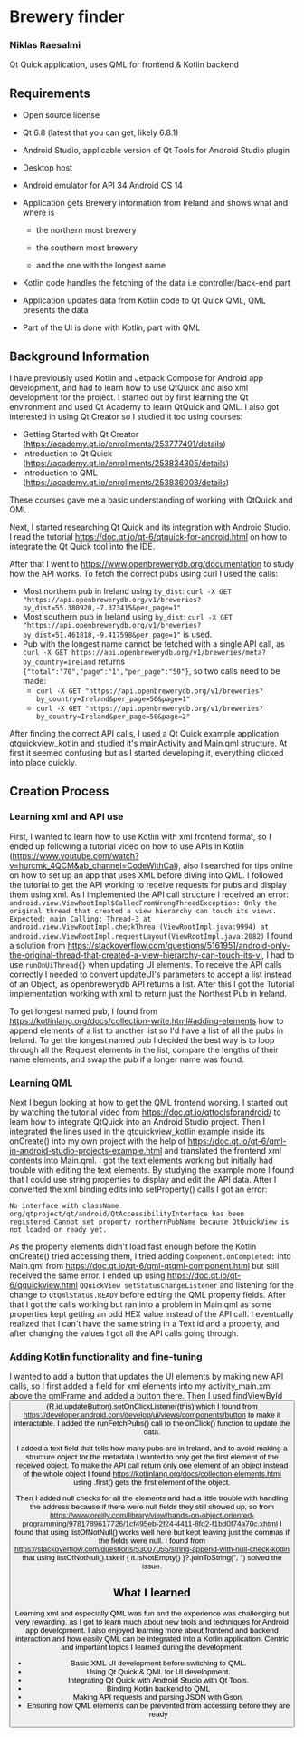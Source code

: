 # Brewery finder
### Niklas Raesalmi
Qt Quick application, uses QML for frontend & Kotlin backend

## Requirements
- Open source license

- Qt 6.8 (latest that you can get, likely 6.8.1)

- Android Studio, applicable version of Qt Tools for Android Studio plugin

- Desktop host

- Android emulator for API 34 Android OS 14

- Application gets Brewery information from Ireland and shows what and where is

    - the northern most brewery

    - the southern most brewery

    - and the one with the longest name

- Kotlin code handles the fetching of the data i.e controller/back-end part

- Application updates data from Kotlin code to Qt Quick QML, QML presents the data

- Part of the UI is done with Kotlin, part with QML

## Background Information

I have previously used Kotlin and Jetpack Compose for Android app development, and had to learn how to use QtQuick and also xml development for the project. 
I started out by first learning the Qt environment and used Qt Academy to learn QtQuick and QML. I also got interested in using Qt Creator so I studied it too using courses:
- Getting Started with Qt Creator (https://academy.qt.io/enrollments/253777491/details)
- Introduction to Qt Quick (https://academy.qt.io/enrollments/253834305/details)
- Introduction to QML (https://academy.qt.io/enrollments/253836003/details)

These courses gave me a basic understanding of working with QtQuick and QML.

Next, I started researching Qt Quick and its integration with Android Studio. I read the tutorial https://doc.qt.io/qt-6/qtquick-for-android.html on how to integrate the Qt Quick tool into the IDE.

After that I went to https://www.openbrewerydb.org/documentation to study how the API works. To fetch the correct pubs using curl I used the calls: 
- Most northern pub in Ireland using `by_dist`: `curl -X GET "https://api.openbrewerydb.org/v1/breweries?by_dist=55.380920,-7.373415&per_page=1"` 
- Most southern pub in Ireland using `by_dist`: `curl -X GET "https://api.openbrewerydb.org/v1/breweries?by_dist=51.461818,-9.417598&per_page=1"` is used.
- Pub with the longest name cannot be fetched with a single API call, as `curl -X GET https://api.openbrewerydb.org/v1/breweries/meta?by_country=ireland` returns `{"total":"70","page":"1","per_page":"50"}`, so two calls need to be made:
    - `curl -X GET "https://api.openbrewerydb.org/v1/breweries?by_country=Ireland&per_page=50&page=1"`
    - `curl -X GET "https://api.openbrewerydb.org/v1/breweries?by_country=Ireland&per_page=50&page=2"`

After finding the correct API calls, I used a Qt Quick example application qtquickview_kotlin and studied it's mainActivity and Main.qml structure. At first it seemed confusing but as I started developing it, everything clicked into place quickly.

## Creation Process

### Learning xml and API use

First, I wanted to learn how to use Kotlin with xml frontend format, so I ended up following a tutorial video on how to use APIs in Kotlin (https://www.youtube.com/watch?v=hurcmk_4QCM&ab_channel=CodeWithCal), also I searched for tips online on how to set up an app that uses XML before diving into QML. I followed the tutorial to get the API working to receive requests for pubs and display them using xml. As I implemented the API call structure I received an error:
`android.view.ViewRootImpl$CalledFromWrongThreadException: Only the original thread that created a view hierarchy can touch its views. Expected: main Calling: Thread-3 at android.view.ViewRootImpl.checkThrea (ViewRootImpl.java:9994) at android.view.ViewRootImpl.requestLayout(ViewRootImpl.java:2082)`
I found a solution from https://stackoverflow.com/questions/5161951/android-only-the-original-thread-that-created-a-view-hierarchy-can-touch-its-vi, I had to use `runOnUiThread{}` when updating UI elements. To receive the API calls correctly I needed to convert updateUI's parameters to accept a list instead of an Object, as openbrewerydb API returns a list. After this I got the Tutorial implementation working with xml to return just the Northest Pub in Ireland.

To get longest named pub, I found from https://kotlinlang.org/docs/collection-write.html#adding-elements how to append elements of a list to another list so I'd have a list of all the pubs in Ireland. To get the longest named pub I decided the best way is to loop through all the Request elements in the list, compare the lengths of their name elements, and swap the pub if a longer name was found. 

### Learning QML

Next I begun looking at how to get the QML frontend working. I started out by watching the tutorial video from https://doc.qt.io/qttoolsforandroid/ to learn how to integrate QtQuick into an Android Studio project. Then I integrated the lines used in the qtquickview_kotlin example inside its onCreate() into my own project with the help of https://doc.qt.io/qt-6/qml-in-android-studio-projects-example.html and translated the frontend xml contents into Main.qml. I got the text elements working but initially had trouble with editing the text elements. By studying the example more I found that I could use string properties to display and edit the API data. After I converted the xml binding edits into setProperty() calls I got an error:

`No interface with className org/qtproject/qt/android/QtAccessibilityInterface has been registered.Cannot set property northernPubName because QtQuickView is not loaded or ready yet.`

As the property elements didn't load fast enough before the Kotlin onCreate() tried accessing them, I tried adding `Component.onCompleted:` into Main.qml from https://doc.qt.io/qt-6/qml-qtqml-component.html but still received the same error. I ended up using https://doc.qt.io/qt-6/qquickview.html `QQuickView setStatusChangeListener` and listening for the change to `QtQmlStatus.READY` before editing the QML property fields. After that I got the calls working but ran into a problem in Main.qml as some properties kept getting an odd HEX value instead of the API call. I eventually realized that I can't have the same string in a Text id and a property, and after changing the values I got all the API calls going through. 

### Adding Kotlin functionality and fine-tuning
I wanted to add a button that updates the UI elements by making new API calls, so I first added a field for xml elements into my activity_main.xml above the qmlFrame and added a button there. Then I used findViewById<Button>(R.id.updateButton).setOnClickListener(this) which I found from https://developer.android.com/develop/ui/views/components/button to make it interactable. I added the runFetchPubs() call to the onClick() function to update the data.

I added a text field that tells how many pubs are in Ireland, and to avoid making a structure object for the metadata I wanted to only get the first element of the received object. To make the API call return only one element of an object instead of the whole object I found https://kotlinlang.org/docs/collection-elements.html using .first() gets the first element of the object.

Then I added null checks for all the elements and had a little trouble with handling the address because if there were null fields they still showed up, so from https://www.oreilly.com/library/view/hands-on-object-oriented-programming/9781789617726/1cf495eb-2f24-4411-8fd2-f1bd0f74a70c.xhtml I found that using listOfNotNull() works well here but kept leaving just the commas if the fields were null. I found from https://stackoverflow.com/questions/53007055/string-append-with-null-check-kotlin that using listOfNotNull().takeIf { it.isNotEmpty() }?.joinToString(", ") solved the issue.

## What I learned

Learning xml and especially QML was fun and the experience was challenging but very rewarding, as I got to learn much about new tools and techniques for Android app development. I also enjoyed learning more about frontend and backend interaction and how easily QML can be integrated into a Kotlin application. Centric and important topics I learned during the development: 

- Basic XML UI development before switching to QML.
- Using Qt Quick & QML for UI development.
- Integrating Qt Quick with Android Studio with Qt Tools.
- Binding Kotlin backend to QML 
- Making API requests and parsing JSON with Gson.
- Ensuring how QML elements can be prevented from accessing before they are ready